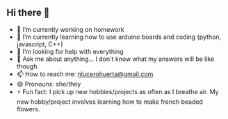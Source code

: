 ## Hi there 👋
- 🔭 I’m currently working on homework
- 🌱 I’m currently learning how to use arduino boards and coding (python, javascript, C++)
- 🤔 I’m looking for help with everything
- 💬 Ask me about anything... I don't know what my answers will be like though.
- 📫 How to reach me: nlucerohuerta@gmail.com
- 😄 Pronouns: she/they
- ⚡ Fun fact: I pick up new hobbies/projects as often as I breathe air. My new hobby/project involves learning how to make french beaded flowers.
